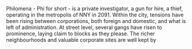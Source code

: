 Philomena - Phi for short - is a private investigator, a gun for hire, a thief, operating in the metropolis of NNY in 2091. Within the city, tensions have been rising between corporations, both foreign and domestic, and what is left of administration. At street level, several gangs have risen to prominence, laying claim to blocks as they please. The richer neighbourhoods and valuable corporate sites are well kept by 